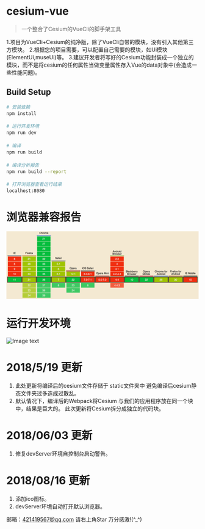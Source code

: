 # cesium-vue

> 一个整合了Cesium的VueCli的脚手架工具

1.项目为VueCli+Cesium的纯净版，除了VueCli自带的模块，没有引入其他第三方模块。
2.根据您的项目需要，可以配置自己需要的模块，如Ui模块(ElementUi,museUi)等。
3.建议开发者将写好的Cesium功能封装成一个独立的模块，而不是将cesium的任何属性当做变量属性存入Vue的data对象中(会造成一些性能问题)。 

## Build Setup

``` bash
# 安装依赖
npm install

# 运行开发环境
npm run dev

# 编译
npm run build

# 编译分析报告
npm run build --report

# 打开浏览器查看运行结果
localhost:8080
```

# 浏览器兼容报告
![Image text](https://raw.githubusercontent.com/ShareQiu1994/img-folder/master/webGL.png) 

# 运行开发环境
![Image text](https://raw.githubusercontent.com/ShareQiu1994/img-folder/master/dev.gif)  

# 2018/5/19 更新
1. 此处更新将编译后的cesium文件存储于 static文件夹中 避免编译后cesium静态文件夹过多造成过散乱。
2. 默认情况下，编译后的Webpack将Cesium 与我们的应用程序放在同一个块中，结果是巨大的。 此次更新将Cesium拆分成独立的代码块。 

# 2018/06/03 更新
1. 修复devServer环境自控制台启动警告。

# 2018/08/16 更新
1. 添加ico图标。
2. devServer环境自动打开默认浏览器。 

邮箱：421419567@qq.com 请右上角Star 万分感激!(^_^)